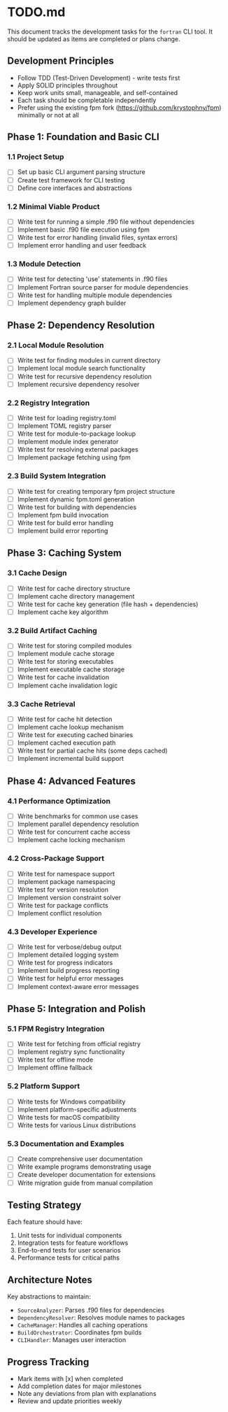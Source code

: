 # TODO.md

This document tracks the development tasks for the `fortran` CLI tool. It should be updated as items are completed or plans change.

## Development Principles
- Follow TDD (Test-Driven Development) - write tests first
- Apply SOLID principles throughout
- Keep work units small, manageable, and self-contained
- Each task should be completable independently
- Prefer using the existing fpm fork (https://github.com/krystophny/fpm) minimally or not at all

## Phase 1: Foundation and Basic CLI

### 1.1 Project Setup
- [ ] Set up basic CLI argument parsing structure
- [ ] Create test framework for CLI testing
- [ ] Define core interfaces and abstractions

### 1.2 Minimal Viable Product
- [ ] Write test for running a simple .f90 file without dependencies
- [ ] Implement basic .f90 file execution using fpm
- [ ] Write test for error handling (invalid files, syntax errors)
- [ ] Implement error handling and user feedback

### 1.3 Module Detection
- [ ] Write test for detecting 'use' statements in .f90 files
- [ ] Implement Fortran source parser for module dependencies
- [ ] Write test for handling multiple module dependencies
- [ ] Implement dependency graph builder

## Phase 2: Dependency Resolution

### 2.1 Local Module Resolution
- [ ] Write test for finding modules in current directory
- [ ] Implement local module search functionality
- [ ] Write test for recursive dependency resolution
- [ ] Implement recursive dependency resolver

### 2.2 Registry Integration
- [ ] Write test for loading registry.toml
- [ ] Implement TOML registry parser
- [ ] Write test for module-to-package lookup
- [ ] Implement module index generator
- [ ] Write test for resolving external packages
- [ ] Implement package fetching using fpm

### 2.3 Build System Integration
- [ ] Write test for creating temporary fpm project structure
- [ ] Implement dynamic fpm.toml generation
- [ ] Write test for building with dependencies
- [ ] Implement fpm build invocation
- [ ] Write test for build error handling
- [ ] Implement build error reporting

## Phase 3: Caching System

### 3.1 Cache Design
- [ ] Write test for cache directory structure
- [ ] Implement cache directory management
- [ ] Write test for cache key generation (file hash + dependencies)
- [ ] Implement cache key algorithm

### 3.2 Build Artifact Caching
- [ ] Write test for storing compiled modules
- [ ] Implement module cache storage
- [ ] Write test for storing executables
- [ ] Implement executable cache storage
- [ ] Write test for cache invalidation
- [ ] Implement cache invalidation logic

### 3.3 Cache Retrieval
- [ ] Write test for cache hit detection
- [ ] Implement cache lookup mechanism
- [ ] Write test for executing cached binaries
- [ ] Implement cached execution path
- [ ] Write test for partial cache hits (some deps cached)
- [ ] Implement incremental build support

## Phase 4: Advanced Features

### 4.1 Performance Optimization
- [ ] Write benchmarks for common use cases
- [ ] Implement parallel dependency resolution
- [ ] Write test for concurrent cache access
- [ ] Implement cache locking mechanism

### 4.2 Cross-Package Support
- [ ] Write test for namespace support
- [ ] Implement package namespacing
- [ ] Write test for version resolution
- [ ] Implement version constraint solver
- [ ] Write test for package conflicts
- [ ] Implement conflict resolution

### 4.3 Developer Experience
- [ ] Write test for verbose/debug output
- [ ] Implement detailed logging system
- [ ] Write test for progress indicators
- [ ] Implement build progress reporting
- [ ] Write test for helpful error messages
- [ ] Implement context-aware error messages

## Phase 5: Integration and Polish

### 5.1 FPM Registry Integration
- [ ] Write test for fetching from official registry
- [ ] Implement registry sync functionality
- [ ] Write test for offline mode
- [ ] Implement offline fallback

### 5.2 Platform Support
- [ ] Write tests for Windows compatibility
- [ ] Implement platform-specific adjustments
- [ ] Write tests for macOS compatibility
- [ ] Write tests for various Linux distributions

### 5.3 Documentation and Examples
- [ ] Create comprehensive user documentation
- [ ] Write example programs demonstrating usage
- [ ] Create developer documentation for extensions
- [ ] Write migration guide from manual compilation

## Testing Strategy

Each feature should have:
1. Unit tests for individual components
2. Integration tests for feature workflows
3. End-to-end tests for user scenarios
4. Performance tests for critical paths

## Architecture Notes

Key abstractions to maintain:
- `SourceAnalyzer`: Parses .f90 files for dependencies
- `DependencyResolver`: Resolves module names to packages
- `CacheManager`: Handles all caching operations
- `BuildOrchestrator`: Coordinates fpm builds
- `CLIHandler`: Manages user interaction

## Progress Tracking

- Mark items with [x] when completed
- Add completion dates for major milestones
- Note any deviations from plan with explanations
- Review and update priorities weekly